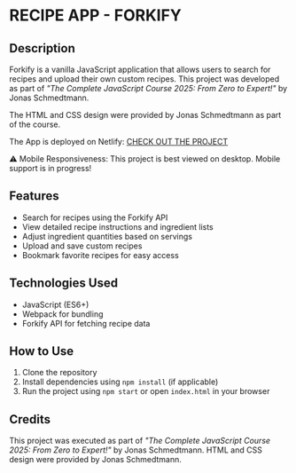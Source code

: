 # RECIPE APP - FORKIFY

## Description

Forkify is a vanilla JavaScript application that allows users to search for recipes and upload their own custom recipes. This project was developed as part of _"The Complete JavaScript Course 2025: From Zero to Expert!"_ by Jonas Schmedtmann.

The HTML and CSS design were provided by Jonas Schmedtmann as part of the course.

The App is deployed on Netlify:
[CHECK OUT THE PROJECT](https://forkify-recipe-app-daria-aleshina.netlify.app/)


⚠️ Mobile Responsiveness: This project is best viewed on desktop. Mobile support is in progress!

## Features

- Search for recipes using the Forkify API
- View detailed recipe instructions and ingredient lists
- Adjust ingredient quantities based on servings
- Upload and save custom recipes
- Bookmark favorite recipes for easy access

## Technologies Used

- JavaScript (ES6+)
- Webpack for bundling
- Forkify API for fetching recipe data

## How to Use

1. Clone the repository
2. Install dependencies using `npm install` (if applicable)
3. Run the project using `npm start` or open `index.html` in your browser

## Credits

This project was executed as part of _"The Complete JavaScript Course 2025: From Zero to Expert!"_ by Jonas Schmedtmann. HTML and CSS design were provided by Jonas Schmedtmann.

